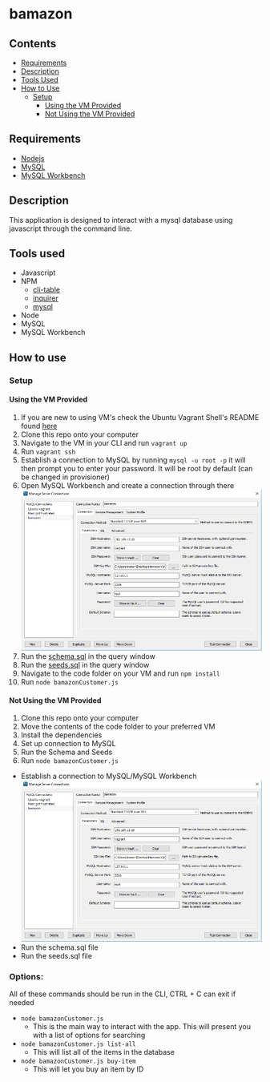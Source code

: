 # bamazon

## Contents
- [Requirements](#requirements)
- [Description](#description)
- [Tools Used](#tools-used)
- [How to Use](#how-to-use)
  - [Setup](#setup)
    - [Using the VM Provided](#using-the-vm-provided)
    - [Not Using the VM Provided](#not-using-the-vm-provided)
## Requirements
- [Nodejs](https://nodejs.org/en/download/ "Install Node")
- [MySQL](https://dev.mysql.com/downloads/installer/ "Install MySQL")
- [MySQL Workbench](https://dev.mysql.com/downloads/workbench/ "Install MySQL Workbench")

## Description
This application is designed to interact with a mysql database using javascript through the command line.

## Tools used
- Javascript
- NPM
  - [cli-table](https://www.npmjs.com/package/cli-table "Cli-Table's NPM page")
  - [inquirer](https://www.npmjs.com/package/inquirer "Inquirer's NPM page")
  - [mysql](https://www.npmjs.com/package/mysql "MySQL's NPM page")
- Node
- MySQL
- MySQL Workbench

## How to use
### Setup
#### Using the VM Provided
1. If you are new to using VM's check the Ubuntu Vagrant Shell's README found [here](https://github.com/switch120/ubuntu-vagrant-shell)
2. Clone this repo onto your computer
3. Navigate to the VM in your CLI and run `vagrant up`
4. Run `vagrant ssh`
5. Establish a connection to MySQL by running `mysql -u root -p` it will then prompt you to enter your password. It will be root by default (can be changed in provisioner)
6. Open MySQL Workbench and create a connection through there
![MySQL Workbench Connection](./code/assets/images/readme/mysqlConnection.png)
7. Run the [schema.sql](./code/database/schema.sql) in the query window
8. Run the [seeds.sql](./code/database/seeds.sql) in the query window
9. Navigate to the code folder on your VM and run `npm install`
10. Run `node bamazonCustomer.js`


#### Not Using the VM Provided
1. Clone this repo onto your computer
2. Move the contents of the code folder to your preferred VM
3. Install the dependencies
4. Set up connection to MySQL
5. Run the Schema and Seeds
6. Run `node bamazonCustomer.js`


 - Establish a connection to MySQL/MySQL Workbench
![MySQL Workbench Connection](./code/assets/images/readme/mysqlConnection.png)
 - Run the schema.sql file
 - Run the seeds.sql file

### Options:
All of these commands should be run in the CLI, CTRL + C can exit if needed

- `node bamazonCustomer.js`
  - This is the main way to interact with the app. This will present you with a list of options for searching
- `node bamazonCustomer.js list-all`
  - This will list all of the items in the database
- `node bamazonCustomer.js buy-item`
  - This will let you buy an item by ID
